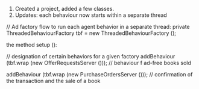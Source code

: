 1. Created a project, added a few classes.
2. Updates: each behaviour now starts within a separate thread

// Ad factory flow to run each agent behavior in a separate thread:
	private ThreadedBehaviourFactory tbf = new ThreadedBehaviourFactory ();


the method setup ():

// designation of certain behaviors for a given factory
addBehaviour (tbf.wrap (new OfferRequestsServer ())); // behaviour f ad-free books sold

addBehaviour (tbf.wrap (new PurchaseOrdersServer ())); // confirmation of the transaction and the sale of a book